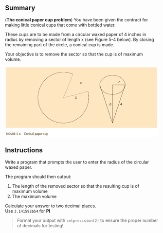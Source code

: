 ## Summary
(**The conical paper cup problem**) You have been given the contract for making little conical cups that come with bottled water. 

These cups are to be made from a circular waxed paper of 4 inches in radius by removing a sector of length x (see Figure 5-4 below). By closing the remaining part of the circle, a conical cup is made. 

Your objective is to remove the sector so that the cup is of maximum volume.

![Figure 5-4 Conical Paper Cup](../assets/5-27.png)

## Instructions
Write a program that prompts the user to enter the radius of the circular waxed paper. 

The program should then output:
1. The length of the removed sector so that the resulting cup is of maximum volume
2. The maximum volume

Calculate your answer to two decimal places.  
Use `3.141592654` for **PI**

> Format your output with `setprecision(2)` to ensure the proper number of decimals for testing!

